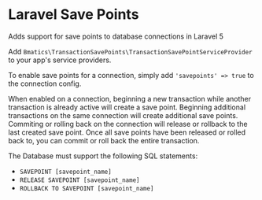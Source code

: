 # Laravel Save Points
Adds support for save points to database connections in Laravel 5

Add `Bmatics\TransactionSavePoints\TransactionSavePointServiceProvider` to your app's service providers.

To enable save points for a connection, simply add `'savepoints' => true` to the connection config.

When enabled on a connection, beginning a new transaction while another transaction is already active will create a save point.  Beginning additional transactions on the same connection will create additional save points.  Commiting or rolling back on the connection will release or rollback to the last created save point. Once all save points have been released or rolled back to, you can commit or roll back the entire transaction.

The Database must support the following SQL statements:
- `SAVEPOINT [savepoint_name]`
- `RELEASE SAVEPOINT [savepoint_name]`
- `ROLLBACK TO SAVEPOINT [savepoint_name]`
